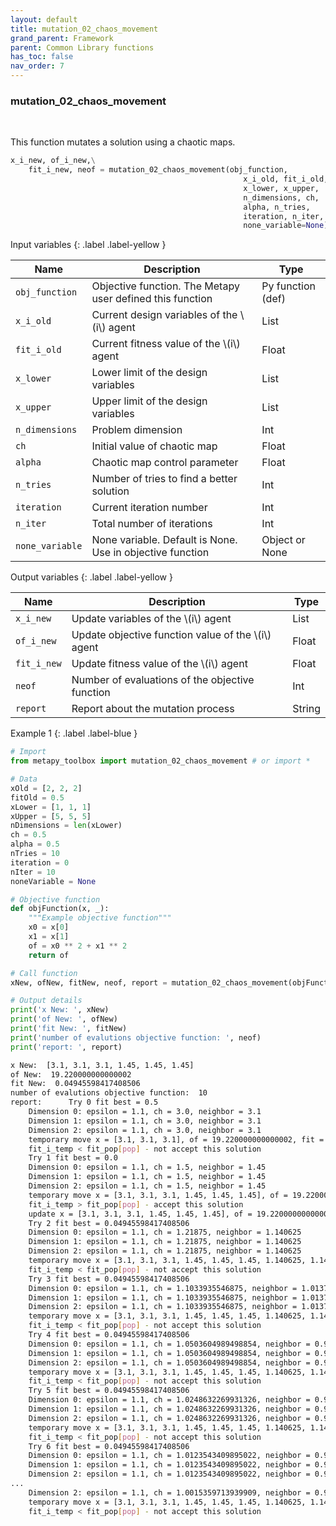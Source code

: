 ```yaml
---
layout: default
title: mutation_02_chaos_movement
grand_parent: Framework
parent: Common Library functions
has_toc: false
nav_order: 7
---
```


<!--Don't delete ths script-->
<script src = "https://polyfill.io/v3/polyfill.min.js?features=es6"></script>
<script id = "MathJax-script" async src="https://cdn.jsdelivr.net/npm/mathjax@3/es5/tex-mml-chtml.js"></script>
<!--Don't delete ths script-->

<h3>mutation_02_chaos_movement</h3>

<br>

<p align = "justify">
  This function mutates a solution using a chaotic maps.
</p>

```python
x_i_new, of_i_new,\
    fit_i_new, neof = mutation_02_chaos_movement(obj_function,
                                                    x_i_old, fit_i_old,
                                                    x_lower, x_upper,
                                                    n_dimensions, ch,
                                                    alpha, n_tries,
                                                    iteration, n_iter,
                                                    none_variable=None)
```

Input variables
{: .label .label-yellow }

<table style = "width:100%">
    <thead>
      <tr>
        <th>Name</th>
        <th>Description</th>
        <th>Type</th>
      </tr>
    </thead>
    <tr>
        <td><code>obj_function</code></td>
        <td>Objective function. The Metapy user defined this function</td>
        <td>Py function (def)</td>
    </tr>
    <tr>
        <td><code>x_i_old</code></td>
        <td>Current design variables of the \(i\) agent</td>
        <td>List</td>
    </tr>
    <tr>
        <td><code>fit_i_old</code></td>
        <td>Current fitness value of the \(i\) agent</td>
        <td>Float</td>
    </tr>
    <tr>
        <td><code>x_lower</code></td>
        <td>Lower limit of the design variables</td>
        <td>List</td>
    </tr>
    <tr>
        <td><code>x_upper</code></td>
        <td>Upper limit of the design variables</td>
        <td>List</td>
    </tr>
    <tr>
        <td><code>n_dimensions</code></td>
        <td>Problem dimension</td>
        <td>Int</td>
    </tr>
    <tr>
        <td><code>ch</code></td>
        <td>Initial value of chaotic map</td>
        <td>Float</td>
    </tr>
    <tr>
        <td><code>alpha</code></td>
        <td>Chaotic map control parameter</td>
        <td>Float</td>
    </tr>
    <tr>
        <td><code>n_tries</code></td>
        <td>Number of tries to find a better solution</td>
        <td>Int</td>
    </tr>
    <tr>
        <td><code>iteration</code></td>
        <td>Current iteration number</td>
        <td>Int</td>
    </tr>
    <tr>
        <td><code>n_iter</code></td>
        <td>Total number of iterations</td>
        <td>Int</td>
    </tr>
    <tr>
        <td><code>none_variable</code></td>
        <td>None variable. Default is None. Use in objective function</td>
        <td>Object or None</td>
    </tr>

</table>

Output variables
{: .label .label-yellow }

<table style = "width:100%">
    <thead>
      <tr>
        <th>Name</th>
        <th>Description</th>
        <th>Type</th>
      </tr>
    </thead>
    <tr>
        <td><code>x_i_new</code></td>
        <td>Update variables of the \(i\) agent</td>
        <td>List</td>
    </tr>
    <tr>
        <td><code>of_i_new</code></td>
        <td>Update objective function value of the \(i\) agent</td>
        <td>Float</td>
    </tr>
    <tr>
        <td><code>fit_i_new</code></td>
        <td>Update fitness value of the \(i\) agent</td>
        <td>Float</td>
    </tr>
    <tr>
        <td><code>neof</code></td>
        <td>Number of evaluations of the objective function</td>
        <td>Int</td>
    </tr>
    <tr>
        <td><code>report</code></td>
        <td>Report about the mutation process</td>
        <td>String</td>
    </tr>
</table>

Example 1
{: .label .label-blue }

<p align = "justify">
  <i>
      
  </i>
</p>

```python
# Import
from metapy_toolbox import mutation_02_chaos_movement # or import *

# Data
xOld = [2, 2, 2]
fitOld = 0.5
xLower = [1, 1, 1]
xUpper = [5, 5, 5]
nDimensions = len(xLower)
ch = 0.5
alpha = 0.5
nTries = 10
iteration = 0
nIter = 10
noneVariable = None

# Objective function
def objFunction(x, _):
    """Example objective function"""
    x0 = x[0]
    x1 = x[1]
    of = x0 ** 2 + x1 ** 2
    return of

# Call function
xNew, ofNew, fitNew, neof, report = mutation_02_chaos_movement(objFunction, xOld, fitOld, xLower, xUpper, nDimensions, ch, alpha, nTries, iteration, nIter, noneVariable)

# Output details
print('x New: ', xNew)
print('of New: ', ofNew)
print('fit New: ', fitNew)
print('number of evalutions objective function: ', neof)
print('report: ', report)
```

```bash
x New:  [3.1, 3.1, 3.1, 1.45, 1.45, 1.45]
of New:  19.220000000000002
fit New:  0.04945598417408506
number of evalutions objective function:  10
report:      Try 0 fit best = 0.5
    Dimension 0: epsilon = 1.1, ch = 3.0, neighbor = 3.1
    Dimension 1: epsilon = 1.1, ch = 3.0, neighbor = 3.1
    Dimension 2: epsilon = 1.1, ch = 3.0, neighbor = 3.1
    temporary move x = [3.1, 3.1, 3.1], of = 19.220000000000002, fit = 0.04945598417408506
    fit_i_temp < fit_pop[pop] - not accept this solution
    Try 1 fit best = 0.0
    Dimension 0: epsilon = 1.1, ch = 1.5, neighbor = 1.45
    Dimension 1: epsilon = 1.1, ch = 1.5, neighbor = 1.45
    Dimension 2: epsilon = 1.1, ch = 1.5, neighbor = 1.45
    temporary move x = [3.1, 3.1, 3.1, 1.45, 1.45, 1.45], of = 19.220000000000002, fit = 0.04945598417408506
    fit_i_temp > fit_pop[pop] - accept this solution
    update x = [3.1, 3.1, 3.1, 1.45, 1.45, 1.45], of = 19.220000000000002, fit = 0.04945598417408506
    Try 2 fit best = 0.04945598417408506
    Dimension 0: epsilon = 1.1, ch = 1.21875, neighbor = 1.140625
    Dimension 1: epsilon = 1.1, ch = 1.21875, neighbor = 1.140625
    Dimension 2: epsilon = 1.1, ch = 1.21875, neighbor = 1.140625
    temporary move x = [3.1, 3.1, 3.1, 1.45, 1.45, 1.45, 1.140625, 1.140625, 1.140625], of = 19.220000000000002, fit = 0.04945598417408506
    fit_i_temp < fit_pop[pop] - not accept this solution
    Try 3 fit best = 0.04945598417408506
    Dimension 0: epsilon = 1.1, ch = 1.1033935546875, neighbor = 1.01373291015625
    Dimension 1: epsilon = 1.1, ch = 1.1033935546875, neighbor = 1.01373291015625
    Dimension 2: epsilon = 1.1, ch = 1.1033935546875, neighbor = 1.01373291015625
    temporary move x = [3.1, 3.1, 3.1, 1.45, 1.45, 1.45, 1.140625, 1.140625, 1.140625, 1.01373291015625, 1.01373291015625, 1.01373291015625], of = 19.220000000000002, fit = 0.04945598417408506
    fit_i_temp < fit_pop[pop] - not accept this solution
    Try 4 fit best = 0.04945598417408506
    Dimension 0: epsilon = 1.1, ch = 1.0503604989498854, neighbor = 0.9553965488448739
    Dimension 1: epsilon = 1.1, ch = 1.0503604989498854, neighbor = 0.9553965488448739
    Dimension 2: epsilon = 1.1, ch = 1.0503604989498854, neighbor = 0.9553965488448739
    temporary move x = [3.1, 3.1, 3.1, 1.45, 1.45, 1.45, 1.140625, 1.140625, 1.140625, 1.01373291015625, 1.01373291015625, 1.01373291015625, 1.0, 1.0, 1.0], of = 19.220000000000002, fit = 0.04945598417408506
    fit_i_temp < fit_pop[pop] - not accept this solution
    Try 5 fit best = 0.04945598417408506
    Dimension 0: epsilon = 1.1, ch = 1.0248632269931326, neighbor = 0.9273495496924458
    Dimension 1: epsilon = 1.1, ch = 1.0248632269931326, neighbor = 0.9273495496924458
    Dimension 2: epsilon = 1.1, ch = 1.0248632269931326, neighbor = 0.9273495496924458
    temporary move x = [3.1, 3.1, 3.1, 1.45, 1.45, 1.45, 1.140625, 1.140625, 1.140625, 1.01373291015625, 1.01373291015625, 1.01373291015625, 1.0, 1.0, 1.0, 1.0, 1.0, 1.0], of = 19.220000000000002, fit = 0.04945598417408506
    fit_i_temp < fit_pop[pop] - not accept this solution
    Try 6 fit best = 0.04945598417408506
    Dimension 0: epsilon = 1.1, ch = 1.0123543409895022, neighbor = 0.9135897750884523
    Dimension 1: epsilon = 1.1, ch = 1.0123543409895022, neighbor = 0.9135897750884523
    Dimension 2: epsilon = 1.1, ch = 1.0123543409895022, neighbor = 0.9135897750884523
...
    Dimension 2: epsilon = 1.1, ch = 1.0015359713939909, neighbor = 0.9016895685333899
    temporary move x = [3.1, 3.1, 3.1, 1.45, 1.45, 1.45, 1.140625, 1.140625, 1.140625, 1.01373291015625, 1.01373291015625, 1.01373291015625, 1.0, 1.0, 1.0, 1.0, 1.0, 1.0, 1.0, 1.0, 1.0, 1.0, 1.0, 1.0, 1.0, 1.0, 1.0, 1.0, 1.0, 1.0], of = 19.220000000000002, fit = 0.04945598417408506
    fit_i_temp < fit_pop[pop] - not accept this solution
```
